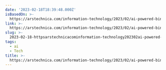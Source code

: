 ```yaml
---
date: '2023-02-18T18:39:48.000Z'
isBasedOn: >-
  https://arstechnica.com/information-technology/2023/02/ai-powered-bing-chat-spills-its-secrets-via-prompt-injection-attack/?utm_brand=ars
link: >-
  https://arstechnica.com/information-technology/2023/02/ai-powered-bing-chat-spills-its-secrets-via-prompt-injection-attack/?utm_brand=ars
slug: >-
  2023-02-18-httpsarstechnicacominformation-technology202302ai-powered-bing-chat-spills-its-secrets-via-prompt-injection-attackutmbrandars
tags:
  - ai
  - Tech
title: >-
  https://arstechnica.com/information-technology/2023/02/ai-powered-bing-chat-spills-its-secrets-via-prompt-injection-attack/?utm_brand=ars
---
```


